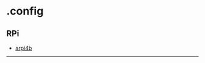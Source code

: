 # .config

## RPi

* [arpi4b]

-----

[arpi4b]: <https://github.com/Kristiyan-Todorov/dotfiles/tree/arpi4b>
